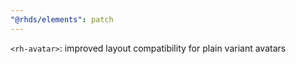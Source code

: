 ```yaml
---
"@rhds/elements": patch
---
```


`<rh-avatar>`: improved layout compatibility for plain variant avatars
